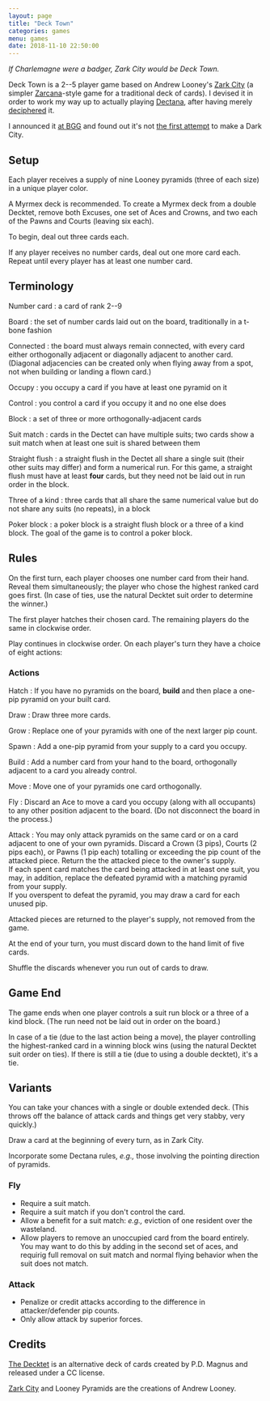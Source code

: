 ```yaml
---
layout: page
title: "Deck Town"
categories: games
menu: games
date: 2018-11-10 22:50:00
---
```


*If Charlemagne were a badger, Zark City would be Deck Town.*

Deck Town is a 2--5 player game based on Andrew Looney's [Zark City](https://boardgamegeek.com/boardgame/35003/zark-city) (a simpler [Zarcana](https://boardgamegeek.com/boardgame/10996/zarcana)-style game for a traditional deck of cards).  I devised it in order to work my way up to actually playing [Dectana](https://boardgamegeek.com/boardgame/60015/dectana), after having merely [deciphered](/games/decktet/dectana/) it.

I announced it [at BGG](https://boardgamegeek.com/thread/2100252/deck-town-wip) and found out it's not [the first attempt](https://boardgamegeek.com/thread/943769/wip-needs-playtesting-dusting-and-badgers-raft-cit) to make a Dark City.

## Setup

Each player receives a supply of nine Looney pyramids (three of each size) in a unique player color.

A Myrmex deck is recommended.  To create a Myrmex deck from a double Decktet, remove both Excuses, one set of Aces and Crowns, and two each of the Pawns and Courts (leaving six each).

To begin, deal out three cards each.

If any player receives no number cards, deal out one more card each.  Repeat until every player has at least one number card.

## Terminology

Number card
: a card of rank 2--9

Board
: the set of number cards laid out on the board, traditionally in a t-bone fashion

Connected
: the board must always remain connected, with every card either orthogonally adjacent or diagonally adjacent to another card.  (Diagonal adjacencies can be created only when flying away from a spot, not when building or landing a flown card.)

Occupy
: you occupy a card if you have at least one pyramid on it

Control
: you control a card if you occupy it and no one else does

Block
: a set of three or more orthogonally-adjacent cards

Suit match
: cards in the Dectet can have multiple suits; two cards show a suit match when at least one suit is shared between them

Straight flush
: a straight flush in the Dectet all share a single suit (their other suits may differ) and form a numerical run.  For this game, a straight flush must have at least **four** cards, but they need not be laid out in run order in the block.

Three of a kind
: three cards that all share the same numerical value but do not share any suits (no repeats), in a block

Poker block
: a poker block is a straight flush block or a three of a kind block.  The goal of the game is to control a poker block.

## Rules

On the first turn, each player chooses one number card from their hand.  Reveal them simultaneously; the player who chose the highest ranked card goes first.  (In case of ties, use the natural Decktet suit order to determine the winner.)

The first player hatches their chosen card.  The remaining players do the same in clockwise order.

Play continues in clockwise order.  On each player's turn they have a choice of eight actions:

### Actions

Hatch
: If you have no pyramids on the board, **build** and then place a one-pip pyramid on your built card.

Draw
: Draw three more cards.

Grow
: Replace one of your pyramids with one of the next larger pip count.

Spawn
: Add a one-pip pyramid from your supply to a card you occupy.

Build
: Add a number card from your hand to the board, orthogonally adjacent to a card you already control.

Move
: Move one of your pyramids one card orthogonally.

Fly
: Discard an Ace to move a card you occupy (along with all occupants) to any other position adjacent to the board.  (Do not disconnect the board in the process.)

Attack
: You may only attack pyramids on the same card or on a card adjacent to one of your own pyramids.  Discard a Crown (3 pips), Courts (2 pips each), or Pawns (1 pip each) totalling or exceeding the pip count of the attacked piece.  Return the the attacked piece to the owner's supply.    
If each spent card matches the card being attacked in at least one suit, you may, in addition, replace the defeated pyramid with a matching pyramid from your supply.    
If you overspent to defeat the pyramid, you may draw a card for each unused pip.
  
Attacked pieces are returned to the player's supply, not removed from the game.

At the end of your turn, you must discard down to the hand limit of five cards.

Shuffle the discards whenever you run out of cards to draw.

## Game End

The game ends when one player controls a suit run block or a three of a kind block.  (The run need not be laid out in order on the board.)

In case of a tie (due to the last action being a move), the player controlling the highest-ranked card in a winning block wins (using the natural Decktet suit order on ties).  If there is still a tie (due to using a double decktet), it's a tie.

## Variants

You can take your chances with a single or double extended deck.  (This throws off the balance of attack cards and things get very stabby, very quickly.)

Draw a card at the beginning of every turn, as in Zark City.

Incorporate some Dectana rules, *e.g.,* those involving the pointing direction of pyramids.

### Fly

* Require a suit match.
* Require a suit match if you don't control the card.
* Allow a benefit for a suit match: *e.g.,* eviction of one resident over the wasteland.
* Allow players to remove an unoccupied card from the board entirely.  You may want to do this by adding in the second set of aces, and requirig full removal on suit match and normal flying behavior when the suit does not match.

### Attack

* Penalize or credit attacks according to the difference in attacker/defender pip counts.
* Only allow attack by superior forces.

## Credits

[The Decktet](http://www.decktet.com) is an alternative deck of cards created by P.D. Magnus and released under a CC license.

[Zark City](https://boardgamegeek.com/boardgame/35003/zark-city) and Looney Pyramids are the creations of Andrew Looney.
